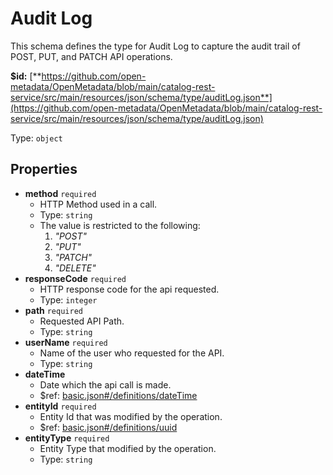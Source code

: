 # Audit Log

This schema defines the type for Audit Log to capture the audit trail of POST, PUT, and PATCH API operations.

**$id:** [**https://github.com/open-metadata/OpenMetadata/blob/main/catalog-rest-service/src/main/resources/json/schema/type/auditLog.json**](https://github.com/open-metadata/OpenMetadata/blob/main/catalog-rest-service/src/main/resources/json/schema/type/auditLog.json)

Type: `object`

## Properties

* **method** `required`
  * HTTP Method used in a call.
  * Type: `string`
  * The value is restricted to the following: 
    1. _"POST"_
    2. _"PUT"_
    3. _"PATCH"_
    4. _"DELETE"_
* **responseCode** `required`
  * HTTP response code for the api requested.
  * Type: `integer`
* **path** `required`
  * Requested API Path.
  * Type: `string`
* **userName** `required`
  * Name of the user who requested for the API.
  * Type: `string`
* **dateTime**
  * Date which the api call is made.
  * $ref: [basic.json\#/definitions/dateTime](audit-log.md#basic.jsondefinitionsdatetime)
* **entityId** `required`
  * Entity Id that was modified by the operation.
  * $ref: [basic.json\#/definitions/uuid](audit-log.md#basic.jsondefinitionsuuid)
* **entityType** `required`
  * Entity Type that modified by the operation.
  * Type: `string`

